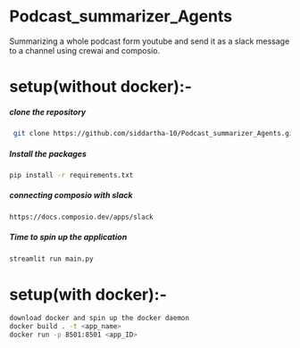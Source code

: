 # Podcast_summarizer_Agents
 Summarizing a whole podcast form youtube and send it as a slack message to a channel using crewai and composio.


# setup(without docker):-

##### clone the repository
```bash
 git clone https://github.com/siddartha-10/Podcast_summarizer_Agents.git
```

##### Install the packages
```bash
pip install -r requirements.txt
```

##### connecting composio with slack
```bash
https://docs.composio.dev/apps/slack
```

##### Time to spin up the application
```bash
streamlit run main.py
```

# setup(with docker):-

```bash
download docker and spin up the docker daemon
docker build . -t <app_name>
docker run -p 8501:8501 <app_ID>
```